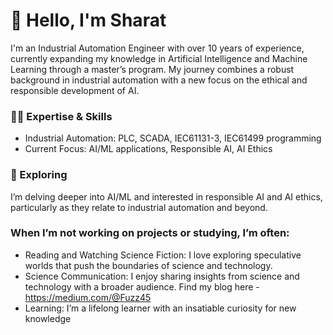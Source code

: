 # 👋 Hello, I'm Sharat

I'm an Industrial Automation Engineer with over 10 years of experience, currently expanding my knowledge in Artificial Intelligence and Machine Learning through a master’s program. My journey combines a robust background in industrial automation with a new focus on the ethical and responsible development of AI.

### 👨‍💻 Expertise & Skills

 - Industrial Automation: PLC, SCADA, IEC61131-3, IEC61499 programming
 - Current Focus: AI/ML applications, Responsible AI, AI Ethics

### 🌱 Exploring

I’m delving deeper into AI/ML and interested in responsible AI and AI ethics, particularly as they relate to industrial automation and beyond.

### When I’m not working on projects or studying, I’m often:

  - Reading and Watching Science Fiction: I love exploring speculative worlds that push the boundaries of science and technology.
  - Science Communication: I enjoy sharing insights from science and technology with a broader audience. Find my blog here - https://medium.com/@Fuzz45
  - Learning: I’m a lifelong learner with an insatiable curiosity for new knowledge
